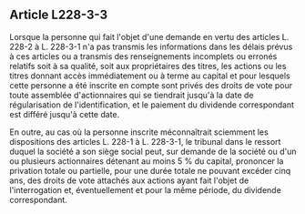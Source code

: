 Article L228-3-3
----
Lorsque la personne qui fait l'objet d'une demande en vertu des articles L.
228-2 à L. 228-3-1 n'a pas transmis les informations dans les délais prévus à
ces articles ou a transmis des renseignements incomplets ou erronés relatifs
soit à sa qualité, soit aux propriétaires des titres, les actions ou les titres
donnant accès immédiatement ou à terme au capital et pour lesquels cette
personne a été inscrite en compte sont privés des droits de vote pour toute
assemblée d'actionnaires qui se tiendrait jusqu'à la date de régularisation de
l'identification, et le paiement du dividende correspondant est différé jusqu'à
cette date.

En outre, au cas où la personne inscrite méconnaîtrait sciemment les
dispositions des articles L. 228-1 à L. 228-3-1, le tribunal dans le ressort
duquel la société a son siège social peut, sur demande de la société ou d'un ou
plusieurs actionnaires détenant au moins 5 % du capital, prononcer la privation
totale ou partielle, pour une durée totale ne pouvant excéder cinq ans, des
droits de vote attachés aux actions ayant fait l'objet de l'interrogation et,
éventuellement et pour la même période, du dividende correspondant.
